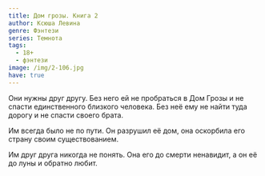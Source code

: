 ```yaml
---
title: Дом грозы. Книга 2
author: Ксюша Левина
genre: Фэнтези
series: Темнота
tags:
  - 18+
  - фэнтези
image: /img/2-106.jpg
have: true
---
```

Они нужны друг другу. Без него ей не пробраться в Дом Грозы и не спасти единственного близкого человека. Без неё ему не найти туда дорогу и не спасти своего брата.

Им всегда было не по пути. Он разрушил её дом, она оскорбила его страну своим существованием.

Им друг друга никогда не понять. Она его до смерти ненавидит, а он её до луны и обратно любит.